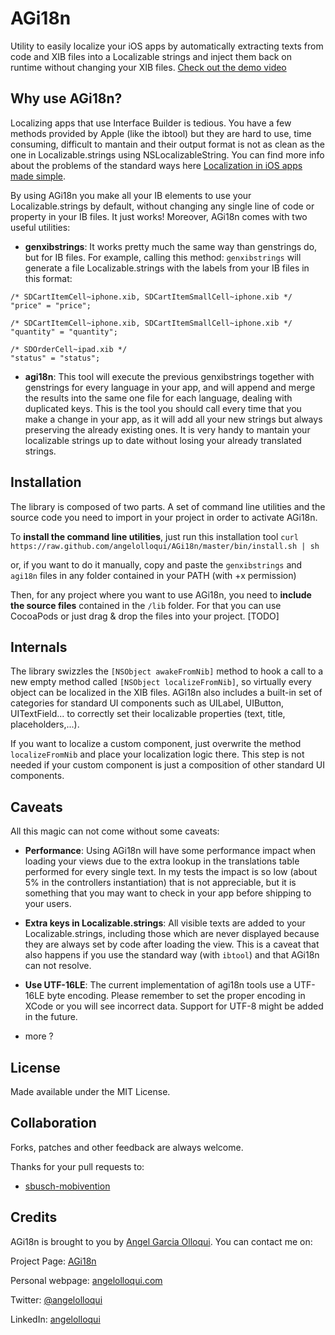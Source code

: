 AGi18n
======

Utility to easily localize your iOS apps by automatically extracting texts from code and XIB files into a Localizable strings and inject them back on runtime without changing your XIB files. [Check out the demo video](http://www.youtube.com/watch?v=4Cxv24W2MqA)


Why use AGi18n?
---------------

Localizing apps that use Interface Builder is tedious. You have a few methods provided by Apple (like the ibtool) but they are hard to use, time consuming, difficult to mantain and their output format is not as clean as the one in Localizable.strings using NSLocalizableString. You can find more info about the problems of the standard ways here [Localization in iOS apps made simple](http://angelolloqui.com/blog/28-Localization-in-iOS-apps-made-simple).

By using AGi18n you make all your IB elements to use your Localizable.strings by default, without changing any single line of code or property in your IB files. It just works! Moreover, AGi18n comes with two useful utilities:

* **genxibstrings**: It works pretty much the same way than genstrings do, but for IB files. For example, calling this method:
```genxibstrings``` will generate a file Localizable.strings with the labels from your IB files in this format:

```
/* SDCartItemCell~iphone.xib, SDCartItemSmallCell~iphone.xib */
"price" = "price";

/* SDCartItemCell~iphone.xib, SDCartItemSmallCell~iphone.xib */
"quantity" = "quantity";

/* SDOrderCell~ipad.xib */
"status" = "status";
```

* **agi18n**: This tool will execute the previous genxibstrings together with genstrings for every language in your app, and will append and merge the results into the same one file for each language, dealing with duplicated keys. This is the tool you should call every time that you make a change in your app, as it will add all your new strings but always preserving the already existing ones. It is very handy to mantain your localizable strings up to date without losing your already translated strings.


Installation
------------

The library is composed of two parts. A set of command line utilities and the source code you need to import in your project in order to activate AGi18n.

To **install the command line utilities**, just run this installation tool
```curl https://raw.github.com/angelolloqui/AGi18n/master/bin/install.sh | sh```

or, if you want to do it manually, copy and paste the ```genxibstrings``` and ```agi18n``` files in any folder contained in your PATH (with +x permission)


Then, for any project where you want to use AGi18n, you need to **include the source files** contained in the ```/lib``` folder. For that you can use CocoaPods or just drag & drop the files into your project. [TODO]


Internals
---------
The library swizzles the ```[NSObject awakeFromNib]``` method to hook a call to a new empty method called ```[NSObject localizeFromNib]```, so virtually every object can be localized in the XIB files. AGi18n also includes a built-in set of categories for standard UI components such as UILabel, UIButton, UITextField... to correctly set their localizable properties (text, title, placeholders,...). 

If you want to localize a custom component, just overwrite the method ```localizeFromNib``` and place your localization logic there. This step is not needed if your custom component is just a composition of other standard UI components.


Caveats
-------

All this magic can not come without some caveats:

* **Performance**: Using AGi18n will have some performance impact when loading your views due to the extra lookup in the translations table performed for every single text. In my tests the impact is so low  (about 5% in the controllers instantiation) that is not appreciable, but it is something that you may want to check in your app before shipping to your users.

* **Extra keys in Localizable.strings**: All visible texts are added to your Localizable.strings, including those which are never displayed because they are always set by code after loading the view. This is a caveat that also happens if you use the standard way (with ```ibtool```) and that AGi18n can not resolve.

* **Use UTF-16LE**: The current implementation of agi18n tools use a UTF-16LE byte encoding. Please remember to set the proper encoding in XCode or you will see incorrect data. Support for UTF-8 might be added in the future.

* more ?


License
-------

Made available under the MIT License.


Collaboration
-------------

Forks, patches and other feedback are always welcome.

Thanks for your pull requests to:
- [sbusch-mobivention](https://github.com/sbusch-mobivention)

Credits
-------

AGi18n is brought to you by [Angel Garcia Olloqui](http://angelolloqui.com). You can contact me on:

Project Page: [AGi18n](https://github.com/angelolloqui/AGi18n)

Personal webpage: [angelolloqui.com](http://angelolloqui.com)

Twitter: [@angelolloqui](http://twitter.com/angelolloqui)

LinkedIn: [angelolloqui](http://www.linkedin.com/in/angelolloqui)


